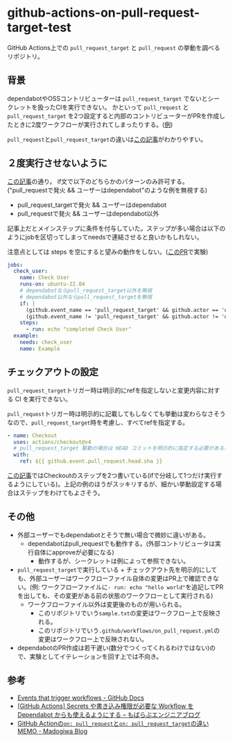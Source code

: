 # github-actions-on-pull-request-target-test

GitHub Actions上での `pull_request_target` と `pull_request` の挙動を調べるリポジトリ。

## 背景

dependabotやOSSコントリビューターは `pull_request_target` でないとシークレットを扱ったCIを実行できない。
かといって `pull_request` と `pull_request_target` を2つ設定すると内部のコントリビューターがPRを作成したときに2度ワークフローが実行されてしまったりする。([例](https://github.com/redshoga/github-actions-on-pull-request-target-test/pull/12))

`pull_request`と`pull_request_target`の違いは[この記事](https://madogiwa0124.hatenablog.com/entry/2022/05/29/110148)がわかりやすい。

## ２度実行させないように

[この記事](https://engineering.mobalab.net/2021/04/30/make-secrets-available-in-pull-request-opened-by-dependabot/)の通り。
if文で以下のどちらかのパターンのみ許可する。("pull_requestで発火 && ユーザーはdependabot"のような例を無視する)
- pull_request_targetで発火 && ユーザーはdependabot
- pull_requestで発火 && ユーザーはdependabot以外

記事上だとメインステップに条件を付与していた。ステップが多い場合は以下のようにjobを区切ってしまってneedsで連結させると良いかもしれない。

注意点としては steps を空にすると望みの動作をしない。([このPR](https://github.com/redshoga/github-actions-on-pull-request-target-test/pull/4)で実験)

```yml
jobs:
  check_user:
    name: Check User
    runs-on: ubuntu-22.04
    # dependabotならpull_request_target以外を無視
    # dependabot以外ならpull_request_targetを無視
    if: |
      (github.event_name == 'pull_request_target' && github.actor == 'dependabot[bot]') ||
      (github.event_name != 'pull_request_target' && github.actor != 'dependabot[bot]')
    steps:
      - run: echo "completed Check User"
  example:
    needs: check_user
    name: Example
```

## チェックアウトの設定

`pull_request_target`トリガー時は明示的にrefを指定しないと変更内容に対する CI を実行できない。

`pull_request`トリガー時は明示的に記載してもしなくても挙動は変わらなさそうなので、`pull_request_target`時を考慮し、すべてrefを指定する。

```yml
- name: Checkout
  uses: actions/checkout@v4
  # pull_request_target 駆動の場合は HEAD コミットを明示的に指定する必要があるため
  with:
    ref: ${{ github.event.pull_request.head.sha }}
```

[この記事](https://engineering.mobalab.net/2021/04/30/make-secrets-available-in-pull-request-opened-by-dependabot/)ではCheckoutのステップを2つ書いている(ifで分岐して1つだけ実行するようにしている)。上記の例のほうがスッキリするが、細かい挙動設定する場合はステップをわけてもよさそう。

## その他

- 外部ユーザーでもdependabotとそうで無い場合で微妙に違いがある。
  - dependabotはpull_requestでも動作する。(外部コントリビュータは実行自体にapproveが必要になる)
    - 動作するが、シークレットは例によって参照できない。
- `pull_request_target`で実行している + チェックアウト先を明示的にしても、外部ユーザーはワークフローファイル自体の変更はPR上で確認できない。(例: ワークフローファイルに`- run: echo "hello world"`を追記してPRを出しても、その変更がある前の状態のワークフローとして実行される)
  - ワークフローファイル以外は変更後のものが用いられる。
    - このリポジトリでいう`sample.txt`の変更はワークフロー上で反映される。
    - このリポジトリでいう`.github/workflows/on_pull_request.yml`の変更はワークフロー上で反映されない。
- dependabotのPR作成は若干遅い(数分でつくってくれるわけではない)ので、実験としてイテレーションを回す上では不向き。

## 参考

- [Events that trigger workflows - GitHub Docs](https://docs.github.com/en/actions/writing-workflows/choosing-when-your-workflow-runs/events-that-trigger-workflows#pull_request_target)
- [[GitHub Actions] Secrets や書き込み権限が必要な Workflow を Dependabot からも使えるようにする – もばらぶエンジニアブログ](https://engineering.mobalab.net/2021/04/30/make-secrets-available-in-pull-request-opened-by-dependabot/)
- [GitHub Actionの`on: pull_request`と`on: pull_request_target`の違いMEMO - Madogiwa Blog](https://madogiwa0124.hatenablog.com/entry/2022/05/29/110148)